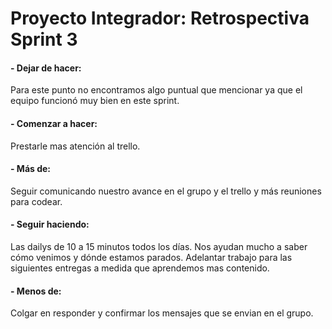 # Proyecto Integrador: Retrospectiva Sprint 3

#### - Dejar de hacer:

Para este punto no encontramos algo puntual que mencionar ya que el equipo funcionó muy bien en este sprint. 

#### - Comenzar a hacer:

Prestarle mas atención al trello. 

#### - Más de: 

Seguir comunicando nuestro avance en el grupo y el trello y más reuniones para codear. 

#### - Seguir haciendo: 

Las dailys de 10 a 15 minutos todos los días. Nos ayudan mucho a saber cómo venimos y dónde estamos parados. Adelantar trabajo para las siguientes entregas a medida que aprendemos mas contenido. 

#### - Menos de:

Colgar en responder y confirmar los mensajes que se envian en el grupo.
